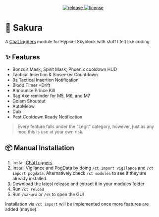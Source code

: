 <p align="center">
  <a href="https://github.com/wzuz/Sakura/releases" target="_blank">
    <img alt="release" src="https://img.shields.io/github/v/release/wzuz/Sakura?color=4166f5&style=flat-square&include_prereleases" />
  </a>
  <a href="https://github.com/wzuz/Sakura/blob/main/LICENSE" target="_blank">
    <img alt="license" src="https://img.shields.io/github/license/wzuz/Sakura?color=4166f5&style=flat-square" />
  </a>
</p>

# 🌸 Sakura

A [ChatTriggers](https://chattriggers.com/) module for Hypixel Skyblock with stuff I felt like coding.

## ✨ Features

- Bonzo’s Mask, Spirit Mask, Phoenix cooldown HUD
- Tactical Insertion & Sinseeker Countdown
- 0s Tactical Insertion Notification
- Blood Timer +Drift
- Announce Prince Kill
- Rag Axe reminder for M5, M6, and M7
- Golem Shoutout
- AutoMeow
- Dub
- Pest Cooldown Ready Notification

> Every feature falls under the "Legit" category, however, just as any mod this is use at your own risk.

## 📦 Manual Installation

1. Install [ChatTriggers](https://chattrigger.com/)
2. Install Vigilance and PogData by doing `/ct import vigilance` and `/ct import pogdata`. Alternatively check `/ct modules` to see if they are already installed.
3. Download the latest release and extract it in your modules folder
4. Run `/ct reload`
5. Run `/sakura` or `/sk` to open the GUI

Installation via `/ct import` will be implemented once more features are added (maybe).
